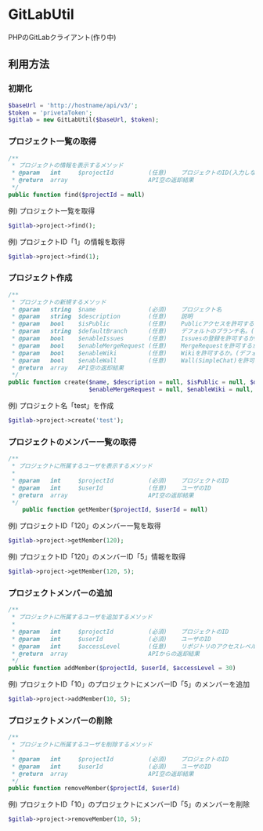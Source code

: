 # GitLabUtil
PHPのGitLabクライアント(作り中)

  
## 利用方法
### 初期化   

```php
$baseUrl = 'http://hostname/api/v3/';
$token = 'privetaToken';
$gitlab = new GitLabUtil($baseUrl, $token);
```

### プロジェクト一覧の取得   

```php
/**
 * プロジェクトの情報を表示するメソッド
 * @param 	int 	$projectId			(任意)	プロジェクトのID(入力しない場合は全てのプロジェクトを表示する。)
 * @return 	array 						API空の返却結果
 */
public function find($projectId = null) 
```
   
例)  プロジェクト一覧を取得

```php
$gitlab->project->find();
```

例)  プロジェクトID「1」の情報を取得

```php
$gitlab->project->find(1);
```

  
### プロジェクト作成

```php
/**
 * プロジェクトの新規するメソッド
 * @param 	string 	$name				(必須)	プロジェクト名
 * @param	string	$description		(任意)	説明
 * @param	bool	$isPublic			(任意)	Publicアクセスを許可するか。(デフォルトはfalse)
 * @param	string	$defaultBranch		(任意)	デフォルトのブランチ名。(デフォルトはmaster)
 * @param	bool	$enableIssues		(任意)	Issuesの登録を許可するか。(デフォルトはtrue)
 * @param	bool	$enableMergeRequest	(任意)	MergeRequestを許可するか。(デフォルトはtrue)
 * @param	bool	$enableWiki			(任意)	Wikiを許可するか。(デフォルトはtrue)
 * @param	bool	$enableWall			(任意)	Wall(SimpleChat)を許可するか。(デフォルトはfalse)
 * @return 	array 	API空の返却結果
 */
public function create($name, $description = null, $isPublic = null, $defaultBranch = null, $enableIssues = null,
					   $enableMergeRequest = null, $enableWiki = null, $enableWall = null, $enableSnippets = null)
```
   
例)  プロジェクト名「test」を作成

```php
$gitlab->project->create('test');
```

  
### プロジェクトのメンバー一覧の取得   

```php
/**
 * プロジェクトに所属するユーザを表示するメソッド
 *
 * @param 	int 	$projectId			(必須)	プロジェクトのID
 * @param 	int 	$userId				(任意)	ユーザのID
 * @return 	array 						API空の返却結果
 */
	public function getMember($projectId, $userId = null)
```
   
例)  プロジェクトID「120」のメンバー一覧を取得

```php
$gitlab->project->getMember(120);
```

例)  プロジェクトID「120」のメンバーID「5」情報を取得

```php
$gitlab->project->getMember(120, 5);
```

  
### プロジェクトメンバーの追加

```php
/**
 * プロジェクトに所属するユーザを追加するメソッド
 *
 * @param 	int 	$projectId			(必須)	プロジェクトのID
 * @param 	int 	$userId				(必須)	ユーザのID
 * @param 	int 	$accessLevel		(任意)	リポジトリのアクセスレベル(10:GUEST, 20:REPORTER, 30:DEVELOPER, 40:MASTER)
 * @return 	array 						APIからの返却結果
 */
public function addMember($projectId, $userId, $accessLevel = 30)
```
   
例)  プロジェクトID「10」のプロジェクトにメンバーID「5」のメンバーを追加

```php
$gitlab->project->addMember(10, 5);
```

  
### プロジェクトメンバーの削除

```php
/**
 * プロジェクトに所属するユーザを削除するメソッド
 *
 * @param 	int 	$projectId			(必須)	プロジェクトのID
 * @param 	int 	$userId				(必須)	ユーザのID
 * @return 	array 						API空の返却結果
 */
public function removeMember($projectId, $userId)
```
   
例)  プロジェクトID「10」のプロジェクトにメンバーID「5」のメンバーを削除

```php
$gitlab->project->removeMember(10, 5);
```

  
